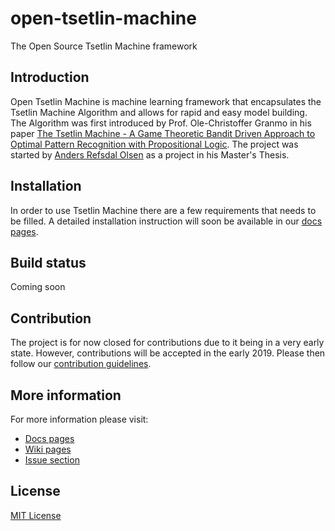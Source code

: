 # open-tsetlin-machine
The Open Source Tsetlin Machine framework

## Introduction
Open Tsetlin Machine is machine learning framework that encapsulates the Tsetlin Machine Algorithm and allows for rapid and easy model building. The Algorithm was first introduced by Prof. Ole-Christoffer Granmo in his paper [The Tsetlin Machine - A Game Theoretic Bandit Driven Approach to Optimal Pattern Recognition with Propositional Logic](https://arxiv.org/abs/1804.01508).
The project was started by [Anders Refsdal Olsen](https://github.com/andersro93) as a project in his Master's Thesis. 

## Installation
In order to use Tsetlin Machine there are a few requirements that needs to be filled. A detailed installation instruction will soon be available in our [docs pages](https://cair.github.io/open-tsetlin-machine/).

## Build status
Coming soon

## Contribution
The project is for now closed for contributions due to it being in a very early state. However, contributions will be accepted in the early 2019. Please then follow our [contribution guidelines](https://github.com/cair/open-tsetlin-machine/blob/master/CONTRIBUTING.md).

## More information
For more information please visit:
* [Docs pages](https://cair.github.io/open-tsetlin-machine/)
* [Wiki pages](https://github.com/cair/open-tsetlin-machine/wiki)
* [Issue section](https://github.com/cair/open-tsetlin-machine/issues)

## License
[MIT License](https://github.com/cair/open-tsetlin-machine/blob/master/LICENSE)

